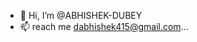 - 👋 Hi, I’m @ABHISHEK-DUBEY
- 📫 reach me dabhishek415@gmail.com...

<!---
ABHISHEK-DUBEY/ABHISHEK-DUBEY is a ✨ special ✨ repository because its `README.md` (this file) appears on your GitHub profile.
You can click the Preview link to take a look at your changes.
--->
